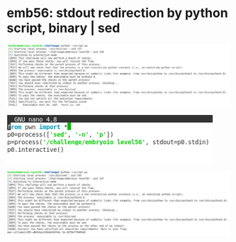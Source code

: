 # emb56: stdout redirection by python script, binary | sed

![I need to use sed](<../.gitbook/assets/image (63) (1) (1).png>)

![So I used sed](<../.gitbook/assets/image (233).png>)

![Then the answer](<../.gitbook/assets/image (70) (1).png>)

